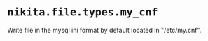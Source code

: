 
# `nikita.file.types.my_cnf`

Write file in the mysql ini format by default located in "/etc/my.cnf".
